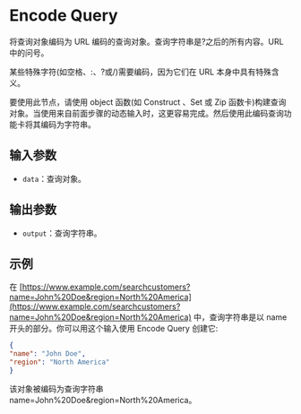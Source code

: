 # Encode Query

将查询对象编码为 URL 编码的查询对象。查询字符串是?之后的所有内容。URL 中的问号。

某些特殊字符(如空格、:、?或/)需要编码，因为它们在 URL 本身中具有特殊含义。

要使用此节点，请使用 object 函数(如 Construct 、Set 或 Zip 函数卡)构建查询对象。当使用来自前面步骤的动态输入时，这更容易完成。然后使用此编码查询功能卡将其编码为字符串。

## 输入参数

- `data`：查询对象。

## 输出参数

- `output`：查询字符串。

## 示例

在 [https://www.example.com/searchcustomers?name=John%20Doe&region=North%20America](https://www.example.com/searchcustomers?name=John%20Doe&region=North%20America) 中，查询字符串是以 name 开头的部分。你可以用这个输入使用 Encode Query 创建它:

```json
{
"name": "John Doe",
"region": "North America"
}
```

该对象被编码为查询字符串 name=John%20Doe&region=North%20America。
